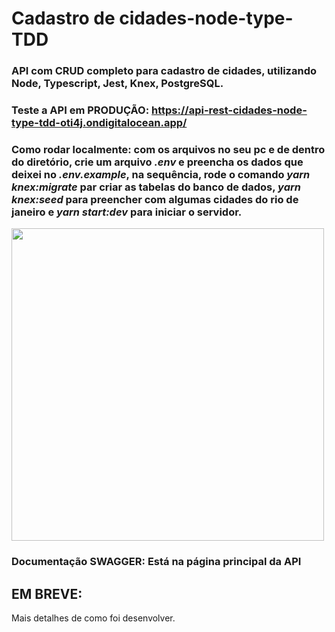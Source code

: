 # Cadastro de cidades-node-type-TDD

### API com CRUD completo para cadastro de cidades, utilizando Node, Typescript, Jest, Knex, PostgreSQL.
### Teste a API em PRODUÇÃO: https://api-rest-cidades-node-type-tdd-oti4j.ondigitalocean.app/   
### Como rodar localmente: com os arquivos no seu pc e de dentro do diretório, crie um arquivo *.env* e preencha os dados que deixei no *.env.example*, na sequência, rode o comando *yarn knex:migrate* par criar as tabelas do banco de dados, *yarn knex:seed* para preencher com algumas cidades do rio de janeiro e *yarn start:dev* para iniciar o servidor.


<img src='https://github.com/JoaoVitor2310/API-rest-cidades-node-type-TDD/assets/80935917/b10e73b4-a2c3-45e0-9b78-730ee9eec609' height='500px'>

### Documentação SWAGGER: Está na página principal da API  

## EM BREVE: 
Mais detalhes de como foi desenvolver.  
